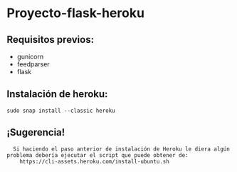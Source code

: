 # Proyecto-flask-heroku

  ## Requisitos previos:
  - gunicorn
  - feedparser
  - flask
  ## Instalación de heroku:
    sudo snap install --classic heroku

 ## ¡Sugerencia!
      Si haciendo el paso anterior de instalación de Heroku le diera algún problema debería ejecutar el script que puede obtener de:
        https://cli-assets.heroku.com/install-ubuntu.sh

    
  
  
  
  

